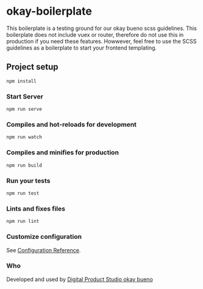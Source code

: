 # okay-boilerplate

This boilerplate is a testing ground for our okay bueno scss guidelines. This boilerplate does not include vuex or router, therefore do not use this in production if you need these features. Howwever, feel free to use the SCSS guidelines as a boilerplate to start your frontend templating.

## Project setup
```
npm install
```

### Start Server

```
npm run serve
```

### Compiles and hot-reloads for development

```
npm run watch
```

### Compiles and minifies for production
```
npm run build
```

### Run your tests
```
npm run test
```

### Lints and fixes files
```
npm run lint
```

### Customize configuration
See [Configuration Reference](https://cli.vuejs.org/config/).

### Who
Developed and used by [Digital Product Studio okay bueno](https://www.okaybueno.com)
